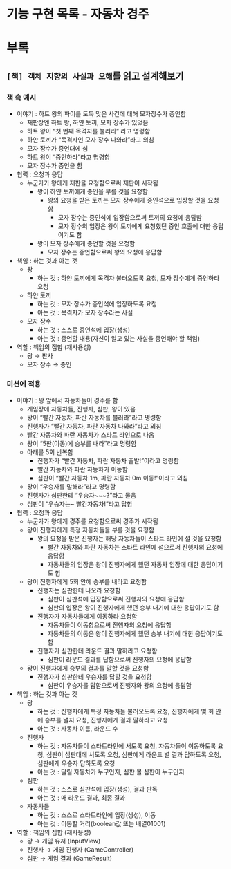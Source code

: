 # 기능 구현 목록 - 자동차 경주

# 부록

## `[책] 객체 지향의 사실과 오해`를 읽고 설계해보기

### 책 속 예시

- 이야기 : 하트 왕의 파이를 도둑 맞은 사건에 대해 모자장수가 증언함
    - 재판장엔 하트 왕, 하얀 토끼, 모자 장수가 있었음
    - 하트 왕이 “첫 번째 목격자를 불러라” 라고 명령함
    - 하얀 토끼가 “목격자인 모자 장수 나와라”라고 외침
    - 모자 장수가 증언대에 섬
    - 하트 왕이 “증언하라”라고 명령함
    - 모자 장수가 증언을 함
- 협력 : 요청과 응답
    - 누군가가 왕에게 재판을 요청함으로써 재판이 시작됨
        - 왕이 하얀 토끼에게 증인을 부를 것을 요청함
            - 왕의 요청을 받은 토끼는 모자 장수에게 증인석으로 입장할 것을 요청함
                - 모자 장수는 증인석에 입장함으로써 토끼의 요청에 응답함
                - 모자 장수의 입장은 왕이 토끼에게 요청했던 증인 호출에 대한 응답이기도 함
        - 왕이 모자 장수에게 증언할 것을 요청함
            - 모자 장수는 증언함으로써 왕의 요청에 응답함
- 책임 : 하는 것과 아는 것
    - 왕
        - 하는 것 : 하얀 토끼에게 목격자 불러오도록 요청, 모자 장수에게 증언하라 요청
    - 하얀 토끼
        - 하는 것 : 모자 장수가 증인석에 입장하도록 요청
        - 아는 것 : 목격자가 모자 장수라는 사실
    - 모자 장수
        - 하는 것 : 스스로 증인석에 입장(생성)
        - 아는 것 : 증언할 내용(자신이 알고 있는 사실을 증언해야 할 책임)
- 역할 : 책임의 집합 (재사용성)
    - 왕 → 판사
    - 모자 장수 → 증인

### 미션에 적용

- 이야기 : 왕 앞에서 자동차들이 경주를 함
    - 게임장에 자동차들, 진행자, 심판, 왕이 있음
    - 왕이 “빨간 자동차, 파란 자동차를 불러라”라고 명령함
    - 진행자가 “빨간 자동차, 파란 자동차 나와라”라고 외침
    - 빨간 자동차와 파란 자동차가 스타트 라인으로 나옴
    - 왕이 “5판(이동)에 승부를 내라”라고 명령함
    - 아래를 5회 반복함
        - 진행자가 “빨간 자동차, 파란 자동차 출발!”이라고 명령함
        - 빨간 자동차와 파란 자동차가 이동함
        - 심판이 “빨간 자동차 1m, 파란 자동차 0m 이동!”이라고 외침
    - 왕이 “우승자를 말해라”라고 명령함
    - 진행자가 심판한테 “우승자~~~?”라고 물음
    - 심판이 “우승자는~ 빨간자동차!”라고 답함
- 협력 : 요청과 응답
    - 누군가가 왕에게 경주를 요청함으로써 경주가 시작됨
    - 왕이 진행자에게 특정 자동차들을 부를 것을 요청함
        - 왕의 요청을 받은 진행자는 해당 자동차들이 스타트 라인에 설 것을 요청함
            - 빨간 자동차와 파란 자동차는 스타트 라인에 섬으로써 진행자의 요청에 응답함
            - 자동차들의 입장은 왕이 진행자에게 했던 자동차 입장에 대한 응답이기도 함
    - 왕이 진행자에게 5회 안에 승부를 내라고 요청함
        - 진행자는 심판한테 나오라 요청함
            - 심판이 심판석에 입장함으로써 진행자의 요청에 응답함
            - 심판의 입장은 왕이 진행자에게 했던 승부 내기에 대한 응답이기도 함
        - 진행자가 자동차들에게 이동하라 요청함
            - 자동차들이 이동함으로써 진행자의 요청에 응답함
            - 자동차들의 이동은 왕이 진행자에게 했던 승부 내기에 대한 응답이기도 함
        - 진행자가 심판한테 라운드 결과 말하라고 요청함
            - 심판이 라운드 결과를 답함으로써 진행자의 요청에 응답함
    - 왕이 진행자에게 승부의 결과를 말할 것을 요청함
        - 진행자가 심판한테 우승자를 답할 것을 요청함
            - 심판이 우승자를 답함으로써 진행자와 왕의 요청에 응답함
- 책임 : 하는 것과 아는 것
    - 왕
        - 하는 것 : 진행자에게 특정 자동차들 불러오도록 요청, 진행자에게 몇 회 안에 승부를 낼지 요청, 진행자에게 결과 말하라고 요청
        - 아는 것 : 자동차 이름, 라운드 수
    - 진행자
        - 하는 것 : 자동차들이 스타트라인에 서도록 요청, 자동차들이 이동하도록 요청, 심판이 심판대에 서도록 요청, 심판에게 라운드 별 결과 답하도록 요청, 심판에게 우승자 답하도록 요청
        - 아는 것 : 달릴 자동차가 누구인지, 심판 볼 심판이 누구인지
    - 심판
        - 하는 것 : 스스로 심판석에 입장(생성), 결과 판독
        - 아는 것 : 매 라운드 결과, 최종 결과
    - 자동차들
        - 하는 것 : 스스로 스타트라인에 입장(생성), 이동
        - 아는 것 : 이동할 거리(boolean값 또는 배열01001)
- 역할 : 책임의 집합 (재사용성)
    - 왕 → 게임 유저 (InputView)
    - 진행자 → 게임 진행자 (GameController)
    - 심판 → 게임 결과 (GameResult)